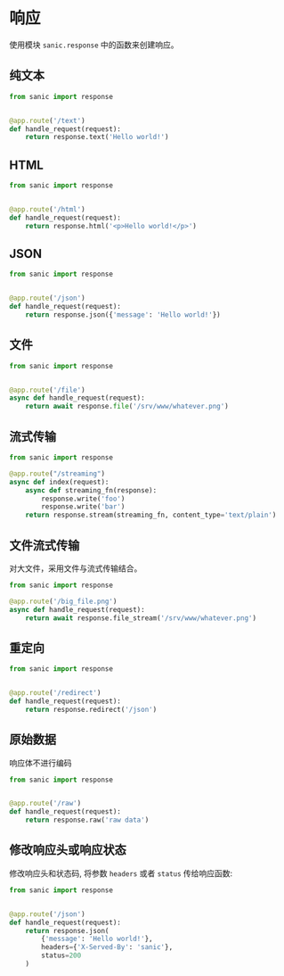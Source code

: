 # 响应

使用模块 `sanic.response` 中的函数来创建响应。

## 纯文本

```python
from sanic import response


@app.route('/text')
def handle_request(request):
    return response.text('Hello world!')
```

## HTML

```python
from sanic import response


@app.route('/html')
def handle_request(request):
    return response.html('<p>Hello world!</p>')
```

## JSON


```python
from sanic import response


@app.route('/json')
def handle_request(request):
    return response.json({'message': 'Hello world!'})
```

## 文件

```python
from sanic import response


@app.route('/file')
async def handle_request(request):
    return await response.file('/srv/www/whatever.png')
```

## 流式传输

```python
from sanic import response

@app.route("/streaming")
async def index(request):
    async def streaming_fn(response):
        response.write('foo')
        response.write('bar')
    return response.stream(streaming_fn, content_type='text/plain')
```

## 文件流式传输
对大文件，采用文件与流式传输结合。
```python
from sanic import response

@app.route('/big_file.png')
async def handle_request(request):
    return await response.file_stream('/srv/www/whatever.png')
```

## 重定向

```python
from sanic import response


@app.route('/redirect')
def handle_request(request):
    return response.redirect('/json')
```

## 原始数据

响应体不进行编码

```python
from sanic import response


@app.route('/raw')
def handle_request(request):
    return response.raw('raw data')
```

## 修改响应头或响应状态

修改响应头和状态码, 将参数 `headers` 或者 `status` 传给响应函数:

```python
from sanic import response


@app.route('/json')
def handle_request(request):
    return response.json(
        {'message': 'Hello world!'},
        headers={'X-Served-By': 'sanic'},
        status=200
    )
```
